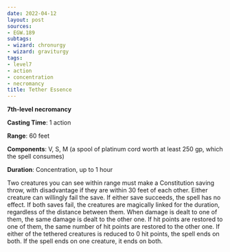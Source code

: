 ```yaml
---
date: 2022-04-12
layout: post
sources:
- EGW.189
subtags:
- wizard: chronurgy
- wizard: graviturgy
tags:
- level7
- action
- concentration
- necromancy
title: Tether Essence
---
```


**7th-level necromancy**

**Casting Time**: 1 action

**Range**: 60 feet

**Components**: V, S, M (a spool of platinum cord worth at least 250 gp, which the spell consumes)

**Duration**: Concentration, up to 1 hour

Two creatures you can see within range must make a Constitution saving throw, with disadvantage if they are within 30 feet of each other. Either creature can willingly fail the save. If either save succeeds, the spell has no effect. If both saves fail, the creatures are magically linked for the duration, regardless of the distance between them. When damage is dealt to one of them, the same damage is dealt to the other one. If hit points are restored to one of them, the same number of hit points are restored to the other one. If either of the tethered creatures is reduced to 0 hit points, the spell ends on both. If the spell ends on one creature, it ends on both.
